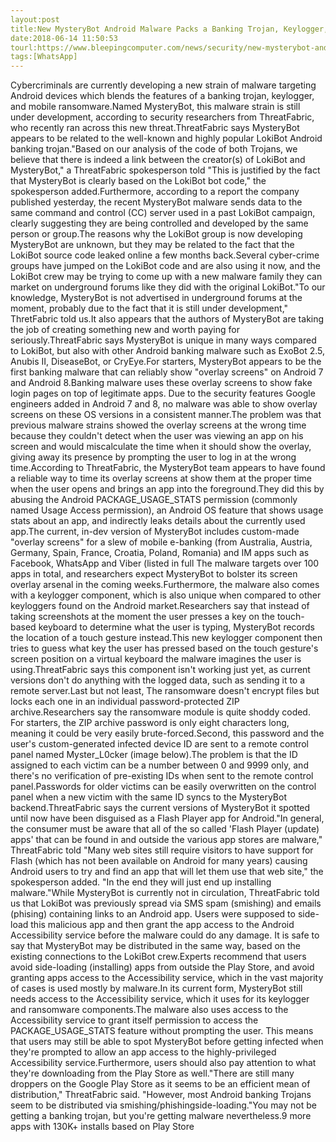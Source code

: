 ```yaml
---
layout:post
title:New MysteryBot Android Malware Packs a Banking Trojan, Keylogger, and Ransomware
date:2018-06-14 11:50:53
tourl:https://www.bleepingcomputer.com/news/security/new-mysterybot-android-malware-packs-a-banking-trojan-keylogger-and-ransomware/
tags:[WhatsApp]
---
```

Cybercriminals are currently developing a new strain of malware targeting Android devices which blends the features of a banking trojan, keylogger, and mobile ransomware.Named MysteryBot, this malware strain is still under development, according to security researchers from ThreatFabric, who recently ran across this new threat.ThreatFabric says MysteryBot appears to be related to the well-known and highly popular LokiBot Android banking trojan."Based on our analysis of the code of both Trojans, we believe that there is indeed a link between the creator(s) of LokiBot and MysteryBot," a ThreatFabric spokesperson told "This is justified by the fact that MysteryBot is clearly based on the LokiBot bot code," the spokesperson added.Furthermore, according to a report the company published yesterday, the recent MysteryBot malware sends data to the same command and control (CC) server used in a past LokiBot campaign, clearly suggesting they are being controlled and developed by the same person or group.The reasons why the LokiBot group is now developing MysteryBot are unknown, but they may be related to the fact that the LokiBot source code leaked online a few months back.Several cyber-crime groups have jumped on the LokiBot code and are also using it now, and the LokiBot crew may be trying to come up with a new malware family they can market on underground forums like they did with the original LokiBot."To our knowledge, MysteryBot is not advertised in underground forums at the moment, probably due to the fact that it is still under development," ThretFabric told us.It also appears that the authors of MysteryBot are taking the job of creating something new and worth paying for seriously.ThreatFabric says MysteryBot is unique in many ways compared to LokiBot, but also with other Android banking malware such as ExoBot 2.5, Anubis II, DiseaseBot, or CryEye.For starters, MysteryBot appears to be the first banking malware that can reliably show "overlay screens" on Android 7 and Android 8.Banking malware uses these overlay screens to show fake login pages on top of legitimate apps. Due to the security features Google engineers added in Android 7 and 8, no malware was able to show overlay screens on these OS versions in a consistent manner.The problem was that previous malware strains showed the overlay screens at the wrong time because they couldn't detect when the user was viewing an app on his screen and would miscalculate the time when it should show the overlay, giving away its presence by prompting the user to log in at the wrong time.According to ThreatFabric, the MysteryBot team appears to have found a reliable way to time its overlay screens at show them at the proper time when the user opens and brings an app into the foreground.They did this by abusing the Android PACKAGE_USAGE_STATS permission (commonly named Usage Access permission), an Android OS feature that shows usage stats about an app, and indirectly leaks details about the currently used app.The current, in-dev version of MysteryBot includes custom-made "overlay screens" for a slew of mobile e-banking (from Australia, Austria, Germany, Spain, France, Croatia, Poland, Romania) and IM apps such as Facebook, WhatsApp and Viber (listed in full The malware targets over 100 apps in total, and researchers expect MysteryBot to bolster its screen overlay arsenal in the coming weeks.Furthermore, the malware also comes with a keylogger component, which is also unique when compared to other keyloggers found on the Android market.Researchers say that instead of taking screenshots at the moment the user presses a key on the touch-based keyboard to determine what the user is typing, MysteryBot records the location of a touch gesture instead.This new keylogger component then tries to guess what key the user has pressed based on the touch gesture's screen position on a virtual keyboard the malware imagines the user is using.ThreatFabric says this component isn't working just yet, as current versions don't do anything with the logged data, such as sending it to a remote server.Last but not least, The ransomware doesn't encrypt files but locks each one in an individual password-protected ZIP archive.Researchers say the ransomware module is quite shoddy coded. For starters, the ZIP archive password is only eight characters long, meaning it could be very easily brute-forced.Second, this password and the user's custom-generated infected device ID are sent to a remote control panel named Myster_L0cker (image below).The problem is that the ID assigned to each victim can be a number between 0 and 9999 only, and there's no verification of pre-existing IDs when sent to the remote control panel.Passwords for older victims can be easily overwritten on the control panel when a new victim with the same ID syncs to the MysteryBot backend.ThreatFabric says the current versions of MysteryBot it spotted until now have been disguised as a Flash Player app for Android."In general, the consumer must be aware that all of the so called 'Flash Player (update) apps' that can be found in and outside the various app stores are malware," ThreatFabric told "Many web sites still require visitors to have support for Flash (which has not been available on Android for many years) causing Android users to try and find an app that will let them use that web site," the spokesperson added. "In the end they will just end up installing malware."While MysteryBot is currently not in circulation, ThreatFabric told us that LokiBot was previously spread via SMS spam (smishing) and emails (phising) containing links to an Android app. Users were supposed to side-load this malicious app and then grant the app access to the Android Accessibility service before the malware could do any damage. It is safe to say that MysteryBot may be distributed in the same way, based on the existing connections to the LokiBot crew.Experts recommend that users avoid side-loading (installing) apps from outside the Play Store, and avoid granting apps access to the Accessibility service, which in the vast majority of cases is used mostly by malware.In its current form, MysteryBot still needs access to the Accessibility service, which it uses for its keylogger and ransomware components.The malware also uses access to the Accessibility service to grant itself permission to access the PACKAGE_USAGE_STATS feature without prompting the user. This means that users may still be able to spot MysteryBot before getting infected when they're prompted to allow an app access to the highly-privileged Accessibility service.Furthermore, users should also pay attention to what they're downloading from the Play Store as well."There are still many droppers on the Google Play Store as it seems to be an efficient mean of distribution," ThreatFabric said. "However, most Android banking Trojans seem to be distributed via smishing/phishingside-loading."You may not be getting a banking trojan, but you're getting malware nevertheless.9 more apps with 130K+ installs based on Play Store 